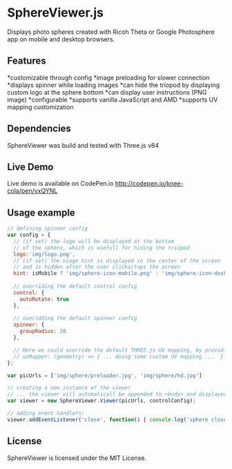 # SphereViewer.js

Displays photo spheres created with Ricoh Theta or Google Photosphere app on mobile and desktop browsers.

## Features
*customizable through config
*image preloading for slower connection
*displays spinner while loading images
*can hide the triopod by displaying custom logo at the sphere bottom
*can display user instructions (PNG image)
*configurable
*supports vanilla JavaScript and AMD
*supports UV mapping customization

## Dependencies
SphereViewer was build and tested with Three.js v84

## Live Demo
Live demo is available on CodePen.io http://codepen.io/knee-cola/pen/vxQYNL

## Usage example

```javascript
// defining spinner config
var config = {
  // (if set) the logo will be displayed at the bottom
  // of the sphere, which is usefull for hiding the triopod
  logo:'img/logo.png',
  // (if set) the usage hint is displayed in the center of the screen
  // and is hidden after the user clicks/taps the screen
  hint: isMobile ? 'img/sphere-icon-mobile.png' : 'img/sphere-icon-desktop.png',
  
  // overriding the default control config
  control: {
    autoRotate: true
  },
  
  // overidding the default spinner config
  spinner: {
    groupRadius: 20
  },

  // Here we could override the default THREE.js UV mapping, by providing a mapper function
  // uvMapper: (geometry) => { ... doing some custom UV mapping ...  }
};

var picUrls = ['img/sphere/preloader.jpg', 'img/sphere/hd.jpg']

// creating a new instance of the viewer
// ... the viewer will automaticall be appended to <body> and displayed
var viewer = new SphereViewer.Viewer(picUrls, controlConfig);

// adding event handlers:
viewer.addEventListener('close', function() { console.log('sphere closed'); });
```
## License
SphereViewer is licensed under the MIT License.
